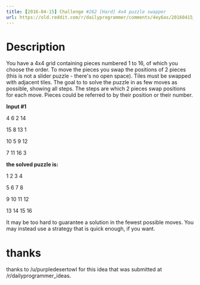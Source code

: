 ```yaml
---
title: [2016-04-15] Challenge #262 [Hard] 4x4 puzzle swapper
url: https://old.reddit.com/r/dailyprogrammer/comments/4ey6as/20160415_challenge_262_hard_4x4_puzzle_swapper/
---
```


# Description

You have a 4x4 grid containing pieces numbered 1 to 16, of which you choose the order. To move the pieces you swap the positions of 2 pieces (this is not a slider puzzle - there's no open space).  Tiles must be swapped with adjacent tiles. The goal to to solve the puzzle in as few moves as possible, showing all steps. The steps are which 2 pieces swap positions for each move. Pieces could be referred to by their position or their number.

**Input #1**



4 6 2 14

15 8 13 1

10 5 9 12

7 11 16 3

**the solved puzzle is:**

1 2 3 4

5 6 7 8

9 10 11 12

13 14 15 16

It may be too hard to guarantee a solution in the fewest possible moves.  You may instead use a strategy that is quick enough, if you want.

# thanks 

thanks to /u/purpledesertowl for this idea that was submitted at /r/dailyprogrammer_ideas.